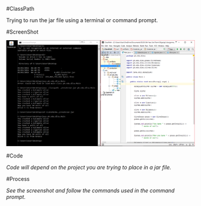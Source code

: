 #ClassPath

Trying to run the jar file using a terminal or command prompt.

#ScreenShot

![ClassPath](ClassPath.png)

#Code

*Code will depend on the project you are trying to place in a jar file.*

#Process

*See the screenshot and follow the commands used in the command prompt.*

